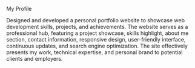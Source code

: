 My Profile


Designed and developed a personal portfolio website to showcase web development skills, projects, and achievements. The website serves as a professional hub, featuring a project showcase, skills highlight, about me section, contact information, responsive design, user-friendly interface, continuous updates, and search engine optimization. The site effectively presents my work, technical expertise, and personal brand to potential clients and employers.

